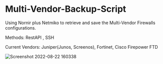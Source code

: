 # Multi-Vendor-Backup-Script
Using Nornir plus Netmiko to retrieve and save the Multi-Vendor Firewalls configurations. 


Methods: RestAPI , SSH

Current Vendors: Juniper(Junos, Screenos), Fortinet, Cisco Firepower FTD



![Screenshot 2022-08-22 160338](https://user-images.githubusercontent.com/75830370/185911967-e7b802ae-51a7-4643-812c-124f152bc18b.png)

